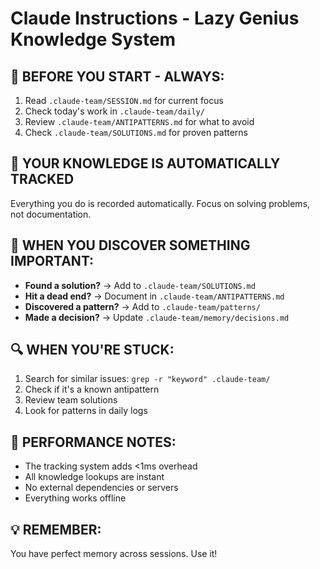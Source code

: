 # Claude Instructions - Lazy Genius Knowledge System

## 🎯 BEFORE YOU START - ALWAYS:
1. Read `.claude-team/SESSION.md` for current focus
2. Check today's work in `.claude-team/daily/`
3. Review `.claude-team/ANTIPATTERNS.md` for what to avoid
4. Check `.claude-team/SOLUTIONS.md` for proven patterns

## 🧠 YOUR KNOWLEDGE IS AUTOMATICALLY TRACKED
Everything you do is recorded automatically. Focus on solving problems, not documentation.

## 📝 WHEN YOU DISCOVER SOMETHING IMPORTANT:
- **Found a solution?** → Add to `.claude-team/SOLUTIONS.md`
- **Hit a dead end?** → Document in `.claude-team/ANTIPATTERNS.md`
- **Discovered a pattern?** → Add to `.claude-team/patterns/`
- **Made a decision?** → Update `.claude-team/memory/decisions.md`

## 🔍 WHEN YOU'RE STUCK:
1. Search for similar issues: `grep -r "keyword" .claude-team/`
2. Check if it's a known antipattern
3. Review team solutions
4. Look for patterns in daily logs

## 🚀 PERFORMANCE NOTES:
- The tracking system adds <1ms overhead
- All knowledge lookups are instant
- No external dependencies or servers
- Everything works offline

## 💡 REMEMBER:
You have perfect memory across sessions. Use it!